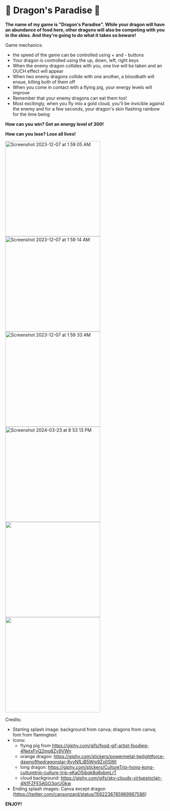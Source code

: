 # 🐲 Dragon's Paradise 🐉

**The name of my game is "Dragon's Paradise". While your dragon will have an abundance of food here, other dragons will also be competing with you in the skies. And they're going to do what it takes so beware!**

Game mechanics:
- the speed of the game can be controlled using + and - buttons
- Your dragon is controlled using the up, down, left, right keys
- When the enemy dragon collides with you, one live will be taken and an OUCH effect will appear
- When two enemy dragons collide with one another, a bloodbath will ensue, killing both of them off
- When you come in contact with a flying pig, your energy levels will improve
- Remember that your enemy dragons can eat them too!
- Most excitingly, when you fly into a gold cloud, you'll be invicible against the enemy and for a few seconds, your dragon's skin flashing rainbow for the time being


**How can you win? Get an energy level of 300!**

**How can you lose? Lose all lives!**

<img width="300" alt="Screenshot 2023-12-07 at 1 59 05 AM" src="https://github.com/ashhendrata/Dragons-Paradise/assets/134671782/924f0cf7-dc08-44e5-b3f8-017608f364d5">
<img width="300" alt="Screenshot 2023-12-07 at 1 59 14 AM" src="https://github.com/ashhendrata/Dragons-Paradise/assets/134671782/53437f9a-dd95-4183-ad0f-95eea2f1e8a4">
<img width="300" alt="Screenshot 2023-12-07 at 1 59 33 AM" src="https://github.com/ashhendrata/Dragons-Paradise/assets/134671782/96688630-daf0-4dbb-a3ca-840239b87347">
<img width="300" alt="Screenshot 2024-03-23 at 8 53 13 PM" src="https://github.com/ashhendrata/Dragons-Paradise/assets/134671782/eb058fc7-e49f-476c-8fe5-b3c85284cf43">
<img width="300" src= "https://github.com/ashhendrata/Dragons-Paradise/assets/134671782/d2b985bd-29aa-4958-a05b-b2e4cc1031e6">
<img width="300" src="https://github.com/ashhendrata/Dragons-Paradise/assets/134671782/9f104415-470a-41cf-97d5-f582755a99cf">






Credits:
- Starting splash image: background from canva; dragons from canva; font from flamingtext
- Icons: 
    - flying pig from https://giphy.com/gifs/food-gif-artist-foodieg-4NetxFvQ2mq8Zy9VWn
    - orange dragon: https://giphy.com/stickers/powermetal-twilightforce-dawnofthedragonstar-8vvNfLiB5Wm9Zx0SWt
    - long dragon: https://giphy.com/stickers/CultureTrip-hong-kong-culturetrip-culture-trip-eKaOSjbqk8q8xbmLrT
    - cloud background: https://giphy.com/gifs/sky-clouds-virtuesinclair-4N1FZFE5AGO3qrUGkw
- Ending splash images: Canva except dragon (https://twitter.com/cansonzard/status/1562238785969987586)

**ENJOY!**
